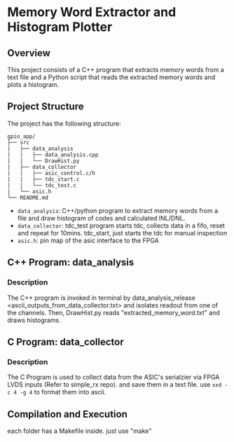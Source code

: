 # Memory Word Extractor and Histogram Plotter

## Overview

This project consists of a C++ program that extracts memory words from a text file and a Python script that reads the extracted memory words and plots a histogram.

## Project Structure
The project has the following structure:
```
gpio_app/
├── src
|   ├── data_analysis
|   |   ├── data_analysis.cpp
|   |   └── DrawHist.py
|   ├── data_collector
|   |   ├── asic_control.c/h
|   |   ├── tdc_start.c
|   |   └── tdc_test.c
|   └── asic.h
└── README.md
```
- `data_analysis`: C++/python program to extract memory words from a file and draw histogram of codes and calculated INL/DNL.
- `data_collector`: tdc_test program starts tdc, collects data in a fifo, reset and repeat for 10mins. tdc_start, just starts the tdc for manual inspection
- `asic.h`: pin map of the asic interface to the FPGA

## C++ Program: data_analysis

### Description

The C++ program is invoked in terminal by data_analysis_release <ascii_outputs_from_data_collector.txt> <number of packet to extract> and isolates readout from one of the channels. Then, DrawHist.py reads "extracted_memory_word.txt" and draws histograms.

## C Program: data_collector

### Description
The C Program is used to collect data from the ASIC's serialzier via FPGA LVDS inputs (Refer to simple_rx repo). and save them in a text file. use `xxd -c 4 -g 4` to format them into ascii. 

## Compilation and Execution

each folder has a Makefile inside. just use "make"